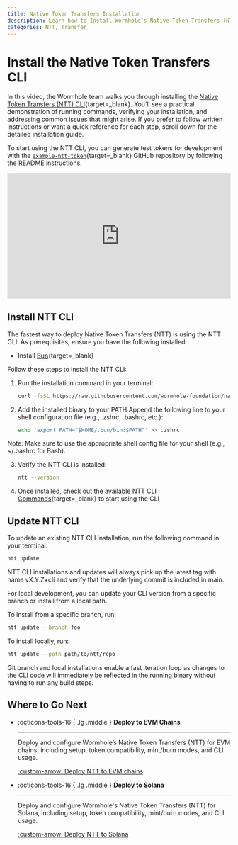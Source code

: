 ```yaml
---
title: Native Token Transfers Installation
description: Learn how to Install Wormhole’s Native Token Transfers (NTT) framework, a flexible and composable framework for transferring tokens across blockchains.
categories: NTT, Transfer
---
```


# Install the Native Token Transfers CLI

In this video, the Wormhole team walks you through installing the [Native Token Transfers (NTT) CLI](https://github.com/wormhole-foundation/native-token-transfers/tree/main/cli){target=\_blank}. You’ll see a practical demonstration of running commands, verifying your installation, and addressing common issues that might arise. If you prefer to follow written instructions or want a quick reference for each step, scroll down for the detailed installation guide.

To start using the NTT CLI, you can generate test tokens for development with the [`example-ntt-token`](https://github.com/wormhole-foundation/example-ntt-token){target=\_blank} GitHub repository by following the README instructions.

<style>.embed-container { position: relative; padding-bottom: 56.25%; height: 0; overflow: hidden; max-width: 100%; } .embed-container iframe, .embed-container object, .embed-container embed { position: absolute; top: 0; left: 0; width: 100%; height: 100%; }</style><div class='embed-container'><iframe src='https://www.youtube.com/embed/ltZmeyjUxRk?start=1685' frameborder='0' allowfullscreen></iframe></div>

## Install NTT CLI

The fastest way to deploy Native Token Transfers (NTT) is using the NTT CLI. As prerequisites, ensure you have the following installed:

- Install [Bun](https://bun.sh/docs/installation){target=\_blank}

Follow these steps to install the NTT CLI:

1. Run the installation command in your terminal:

    ```bash
    curl -fsSL https://raw.githubusercontent.com/wormhole-foundation/native-token-transfers/main/cli/install.sh | bash
    ```

2. Add the installed binary to your PATH
Append the following line to your shell configuration file (e.g., .zshrc, .bashrc, etc.):
    ```bash
    echo 'export PATH="$HOME/.bun/bin:$PATH"' >> .zshrc
    ```
  Note: Make sure to use the appropriate shell config file for your shell (e.g., ~/.bashrc for Bash).

3. Verify the NTT CLI is installed:

    ```bash
    ntt --version
    ```

4. Once installed, check out the available [NTT CLI Commands](/docs/build/transfers/native-token-transfers/cli-commands/){target=\_blank} to start using the CLI

## Update NTT CLI

To update an existing NTT CLI installation, run the following command in your terminal:

```bash
ntt update
```

NTT CLI installations and updates will always pick up the latest tag with name vX.Y.Z+cli and verify that the underlying commit is included in main.

For local development, you can update your CLI version from a specific branch or install from a local path.

To install from a specific branch, run:

```bash
ntt update --branch foo
```

To install locally, run:
```bash
ntt update --path path/to/ntt/repo
```

Git branch and local installations enable a fast iteration loop as changes to the CLI code will immediately be reflected in the running binary without having to run any build steps.

## Where to Go Next

<div class="grid cards" markdown>


-   :octicons-tools-16:{ .lg .middle } **Deploy to EVM Chains**

    ---

    Deploy and configure Wormhole’s Native Token Transfers (NTT) for EVM chains, including setup, token compatibility, mint/burn modes, and CLI usage.

    [:custom-arrow: Deploy NTT to EVM chains](/docs/build/transfers/native-token-transfers/deployment-process/deploy-to-evm/)

-   :octicons-tools-16:{ .lg .middle } **Deploy to Solana**

    ---

    Deploy and configure Wormhole's Native Token Transfers (NTT) for Solana, including setup, token compatibility, mint/burn modes, and CLI usage.

    [:custom-arrow: Deploy NTT to Solana](/docs/build/transfers/native-token-transfers/deployment-process/deploy-to-solana/)

</div>

